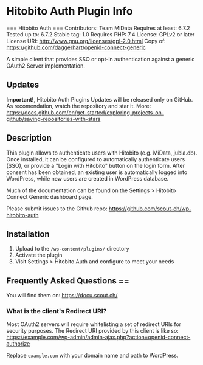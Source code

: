 # Hitobito Auth Plugin Info
=== Hitobito Auth ===
Contributors: Team MiData 
Requires at least: 6.7.2 
Tested up to: 6.7.2 
Stable tag: 1.0 
Requires PHP: 7.4 
License: GPLv2 or later 
License URI: http://www.gnu.org/licenses/gpl-2.0.html 
Copy of: https://github.com/daggerhart/openid-connect-generic

A simple client that provides SSO or opt-in authentication against a generic OAuth2 Server implementation.

## Updates

**Important!**, Hitobito Auth Plugins Updates will be released only on GitHub.
As recomendation, watch the repository and star it. More: https://docs.github.com/en/get-started/exploring-projects-on-github/saving-repositories-with-stars

## Description

This plugin allows to authenticate users with Hitobito (e.g. MiData, jubla.db).
Once installed, it can be configured to automatically authenticate users (SSO), or provide a "Login with Hitobito"
button on the login form. After consent has been obtained, an existing user is automatically logged into WordPress, while
new users are created in WordPress database.

Much of the documentation can be found on the Settings > Hitobito Connect Generic dashboard page.

Please submit issues to the Github repo: https://github.com/scout-ch/wp-hitobito-auth

## Installation

1. Upload to the `/wp-content/plugins/` directory
1. Activate the plugin
1. Visit Settings > Hitobito Auth and configure to meet your needs

## Frequently Asked Questions ==

You will find them on:  https://docu.scout.ch/

### What is the client's Redirect URI?

Most OAuth2 servers will require whitelisting a set of redirect URIs for security purposes. The Redirect URI provided
by this client is like so:  https://example.com/wp-admin/admin-ajax.php?action=openid-connect-authorize

Replace `example.com` with your domain name and path to WordPress.
